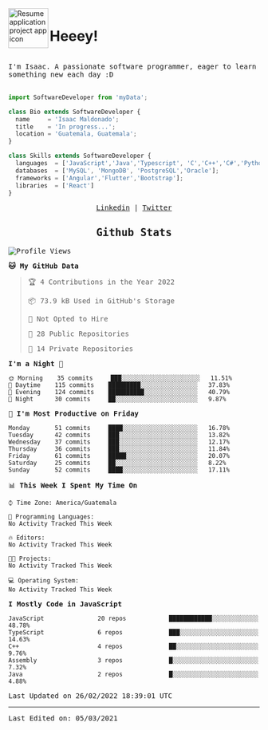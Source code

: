 <img align="left" width="80" height="80" src="https://raw.githubusercontent.com/sidbelbase/sidbelbase/master/wave.gif" alt="Resume application project app icon">

# Heeey!
 
</br>
 
<samp>
I'm Isaac. A passionate software programmer, eager to learn something new each day :D
</samp>
</br></br>



```js
import SoftwareDeveloper from 'myData';

class Bio extends SoftwareDeveloper {
  name     = 'Isaac Maldonado';
  title    = 'In progress...';
  location = 'Guatemala, Guatemala';
}

class Skills extends SoftwareDeveloper {
  languages  = ['JavaScript','Java','Typescript', 'C','C++','C#','Python','Assembly','Dart','Go'];
  databases  = ['MySQL', 'MongoDB', 'PostgreSQL','Oracle'];
  frameworks = ['Angular','Flutter','Bootstrap'];
  libraries  = ['React']
}
```

</p>
<samp>
<p align="center">
<a href="www.linkedin.com/in/isaac-maldonado-4745b2194">Linkedin</a> | <a href="https://twitter.com/Anaklusmos99">Twitter</a>
</p>

<h2 align="center"><samp>Github Stats</samp></h2>

<!--START_SECTION:waka-->
![Profile Views](http://img.shields.io/badge/Profile%20Views-1-blue)

**🐱 My GitHub Data** 

> 🏆 4 Contributions in the Year 2022
 > 
> 📦 73.9 kB Used in GitHub's Storage 
 > 
> 🚫 Not Opted to Hire
 > 
> 📜 28 Public Repositories 
 > 
> 🔑 14 Private Repositories  
 > 
**I'm a Night 🦉** 

```text
🌞 Morning    35 commits     ███░░░░░░░░░░░░░░░░░░░░░░   11.51% 
🌆 Daytime    115 commits    █████████░░░░░░░░░░░░░░░░   37.83% 
🌃 Evening    124 commits    ██████████░░░░░░░░░░░░░░░   40.79% 
🌙 Night      30 commits     ██░░░░░░░░░░░░░░░░░░░░░░░   9.87%

```
📅 **I'm Most Productive on Friday** 

```text
Monday       51 commits     ████░░░░░░░░░░░░░░░░░░░░░   16.78% 
Tuesday      42 commits     ███░░░░░░░░░░░░░░░░░░░░░░   13.82% 
Wednesday    37 commits     ███░░░░░░░░░░░░░░░░░░░░░░   12.17% 
Thursday     36 commits     ███░░░░░░░░░░░░░░░░░░░░░░   11.84% 
Friday       61 commits     █████░░░░░░░░░░░░░░░░░░░░   20.07% 
Saturday     25 commits     ██░░░░░░░░░░░░░░░░░░░░░░░   8.22% 
Sunday       52 commits     ████░░░░░░░░░░░░░░░░░░░░░   17.11%

```


📊 **This Week I Spent My Time On** 

```text
⌚︎ Time Zone: America/Guatemala

💬 Programming Languages: 
No Activity Tracked This Week

🔥 Editors: 
No Activity Tracked This Week

🐱‍💻 Projects: 
No Activity Tracked This Week

💻 Operating System: 
No Activity Tracked This Week

```

**I Mostly Code in JavaScript** 

```text
JavaScript               20 repos            ████████████░░░░░░░░░░░░░   48.78% 
TypeScript               6 repos             ███░░░░░░░░░░░░░░░░░░░░░░   14.63% 
C++                      4 repos             ██░░░░░░░░░░░░░░░░░░░░░░░   9.76% 
Assembly                 3 repos             █░░░░░░░░░░░░░░░░░░░░░░░░   7.32% 
Java                     2 repos             █░░░░░░░░░░░░░░░░░░░░░░░░   4.88%

```



 Last Updated on 26/02/2022 18:39:01 UTC
<!--END_SECTION:waka-->

------

Last Edited on: 05/03/2021

